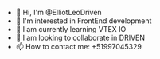 - 👋 Hi, I'm @ElliotLeoDriven
- 👀 I'm interested in FrontEnd development
- 🌱 I am currently learning VTEX IO
- 💞️ I am looking to collaborate in DRIVEN
- 📫 How to contact me: +51997045329
